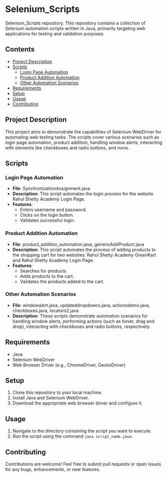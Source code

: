 # Selenium_Scripts

 Selenium_Scripts repository. This repository contains a collection of Selenium automation scripts written in Java, primarily targeting web applications for testing and validation purposes.

## Contents
- [Project Description](#project-description)
- [Scripts](#scripts)
  - [Login Page Automation](#login-page-automation)
  - [Product Addition Automation](#product-addition-automation)
  - [Other Automation Scenarios](#other-automation-scenarios)
- [Requirements](#requirements)
- [Setup](#setup)
- [Usage](#usage)
- [Contributing](#contributing)

## Project Description
This project aims to demonstrate the capabilities of Selenium WebDriver for automating web testing tasks. The scripts cover various scenarios such as login page automation, product addition, handling window alerts, interacting with elements like checkboxes and radio buttons, and more.

## Scripts

### Login Page Automation
- **File**: SynchronizationAssignment.java
- **Description**: This script automates the login process for the website Rahul Shetty Academy Login Page.
- **Features**:
  - Enters username and password.
  - Clicks on the login button.
  - Validates successful login.

### Product Addition Automation
- **File**: product_addition_automation.java, genericAddProduct.java
- **Description**: This script automates the process of adding products to the shopping cart for two websites: Rahul Shetty Academy GreenKart and Rahul Shetty Academy Login Page.
- **Features**:
  - Searches for products.
  - Adds products to the cart.
  - Validates the products added to the cart.

### Other Automation Scenarios
- **File**: windowalert.java, updateddropdowns.java, actionsdemo.java, checkboxes.java, locators2.java
- **Description**: These scripts demonstrate automation scenarios for handling window alerts, performing actions (such as hover, drag and drop), interacting with checkboxes and radio buttons, respectively.

## Requirements
- Java
- Selenium WebDriver
- Web Browser Driver (e.g., ChromeDriver, GeckoDriver)

## Setup
1. Clone this repository to your local machine.
2. Install Java and Selenium WebDriver.
3. Download the appropriate web browser driver and configure it.

## Usage
1. Navigate to the directory containing the script you want to execute.
2. Run the script using the command `java script_name.java`.

## Contributing
Contributions are welcome! Feel free to submit pull requests or open issues for any bugs, enhancements, or new features.

